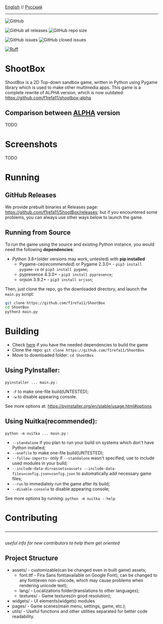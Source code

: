<ins>English</ins> // [Русский](README-ru.md)
<hr>

![GitHub](https://img.shields.io/github/license/f1refa11/shootbox?style=for-the-badge)<br>

![GitHub all releases](https://img.shields.io/github/downloads/f1refa11/shootbox/total?style=for-the-badge)
![GitHub repo size](https://img.shields.io/github/repo-size/f1refa11/shootbox?style=for-the-badge)

![GitHub issues](https://img.shields.io/github/issues/f1refa11/shootbox?color=1fc482&style=for-the-badge)
![GitHub closed issues](https://img.shields.io/github/issues-closed/f1refa11/ShootBox?style=for-the-badge&color=533bb8)


[![Ruff](https://img.shields.io/endpoint?url=https://raw.githubusercontent.com/astral-sh/ruff/main/assets/badge/v2.json&style=for-the-badge)](https://github.com/astral-sh/ruff)
# ShootBox
ShootBox is a 2D Top-down sandbox game, written in Python using Pygame library which is used to make other multimedia apps. This game is a complete rewrite of ALPHA version, which is now outdated: https://github.com/f1refa11/shootbox-alpha

## Comparison between [ALPHA](https://github.com/f1refa11/shootbox-alpha) version
TODO

# Screenshots
TODO

# Running
## GitHub Releases
We provide prebuilt binaries at Releases page: https://github.com/f1refa11/ShootBox/releases; but if you encountered some problems, you can always use other ways below to launch the game.

## Running from Source
To run the game using the source and existing Python instance, you would need the following **dependencies**:
- Python 3.8+(older versions may work, untested) with **pip installed**
    - Pygame-ce(*recommended*) or Pygame 2.3.0+ - `pip3 install pygame-ce` or `pip3 install pygame`;
    - pypresence 4.3.0+ - `pip3 install pypresence`;
    - orjson 3.9.2+ - `pip3 install orjson`;

Then, just clone the repo, go the downloaded directory, and launch the `main.py` script:
```sh
git clone https://github.com/f1refa11/ShootBox
cd ShootBox
python3 main.py
```

# Building
- Check [here](#running-from-source) if you have the needed dependencies to build the game
- Clone the repo: `git clone https://github.com/f1refa11/ShootBox`
- Move to downloaded folder: `cd ShootBox`
## Using PyInstaller:
`pyinstaller ... main.py` :
- `-F` to make one-file build(UNTESTED);
- `-w` to disable appearing console.

See more options at: https://pyinstaller.org/en/stable/usage.html#options
## Using Nuitka(recommended):
`python -m nuitka ... main.py` :
- `--standalone` if you plan to run your build on systems which don't have Python installed;
- `--onefile` to make one-file build(UNTESTED);
- `--follow-imports`- only if `--standalone` wasn't specified; use to include used modules in your build;
- `--include-data-dir=assets=assets --include-data-files=config.json=config.json` to automatically add necessary game files;
- `--run` to immediately run the game after its build;
- `--disable-console` to disable appearing console;

See more options by running: `python -m nuitka --help`

# Contributing<hr>
*useful info for new contributors to help them get oriented*

## Project Structure
- assets/ - customizable(can be changed even in built game) assets;
    - font.ttf - Fira Sans font(available on Google Font); can be changed to any font(even non-unicode, which may cause problems when rendering unicode text);
    - lang/ - Localizations folder(translations to other languages);
    - textures/ - Game textures(in good resolution);
- widgets/ - UI elements(widgets) modules
- pages/ - Game scenes(main menu, settings, game, etc.);
- utils/ - Useful functions and other utilities separated for better code readability.

